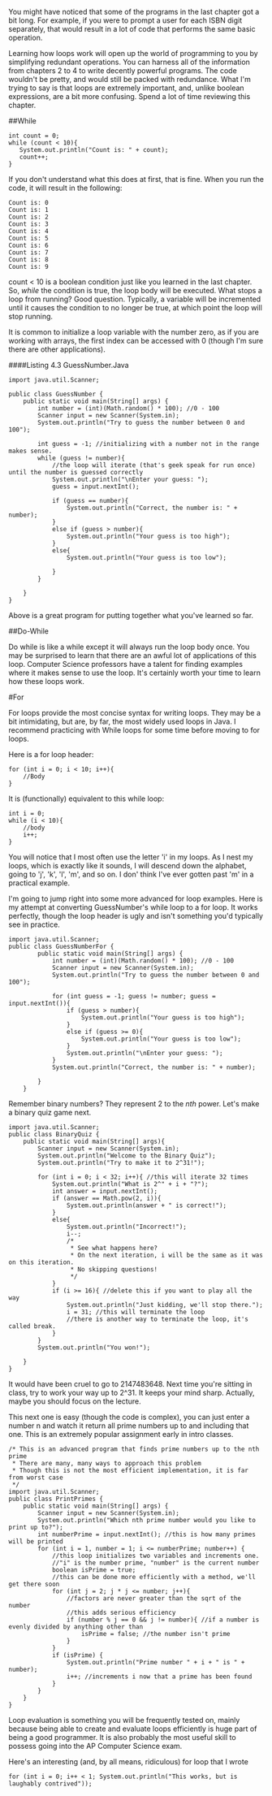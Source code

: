You might have noticed that some of the programs in the last chapter got a bit long. For example, if you were to prompt a user for each ISBN digit separately, that would result in a lot of code that performs the same basic operation.

 Learning how loops work will open up the world of programming to you by simplifying redundant operations. You can harness all of the information from chapters 2 to 4 to write decently powerful programs. The code wouldn't be pretty, and would still be packed with redundance. What I'm trying to say is that loops are extremely important, and, unlike boolean expressions, are a bit more confusing. Spend a lot of time reviewing this chapter.

##While

 ```
 int count = 0;
 while (count < 10){
 	System.out.println("Count is: " + count);
 	count++;
}
 ```

If you don't understand what this does at first, that is fine. When you run the code, it will result in the following:
```
Count is: 0
Count is: 1
Count is: 2
Count is: 3
Count is: 4
Count is: 5
Count is: 6
Count is: 7
Count is: 8
Count is: 9
```
count < 10 is a boolean condition just like you learned in the last chapter. So, *while* the condition is true, the loop body will be executed. What stops a loop from running? Good question. Typically, a variable will be incremented until it causes the condition to no longer be true, at which point the loop will stop running.

It is common to initialize a loop variable with the number zero, as if you are working with arrays, the first index can be accessed with 0 (though I'm sure there are other applications).

####Listing 4.3 GuessNumber.Java
```
import java.util.Scanner;

public class GuessNumber {
	public static void main(String[] args) {
		int number = (int)(Math.random() * 100); //0 - 100
		Scanner input = new Scanner(System.in);
		System.out.println("Try to guess the number between 0 and 100");

		int guess = -1; //initializing with a number not in the range makes sense.
		while (guess != number){
			//the loop will iterate (that's geek speak for run once) until the number is guessed correctly
			System.out.println("\nEnter your guess: ");
			guess = input.nextInt();

			if (guess == number){
				System.out.println("Correct, the number is: " + number);
			}
			else if (guess > number){
				System.out.println("Your guess is too high");
			}
			else{
				System.out.println("Your guess is too low");

			}
		}

	}
}
```
Above is a great program for putting together what you've learned so far.

##Do-While

Do while is like a while except it will always run the loop body once. You may be surprised to learn that there are an awful lot of applications of this loop. Computer Science professors have a talent for finding examples where it makes sense to use the loop. It's certainly worth your time to learn how these loops work.

#For

For loops provide the most concise syntax for writing loops. They may be a bit intimidating, but are, by far, the most widely used loops in Java. I recommend practicing with While loops for some time before moving to for loops.

Here is a for loop header:
```
for (int i = 0; i < 10; i++){
	//Body
}
```
It is (functionally) equivalent to this while loop:
```
int i = 0;
while (i < 10){
	//body
	i++;
}

```
You will notice that I most often use the letter 'i' in my loops. As I nest my loops, which is exactly like it sounds, I will descend down the alphabet, going to 'j', 'k', 'l', 'm', and so on. I don' think I've ever gotten past 'm' in a practical example.

I'm going to jump right into some more advanced for loop examples. Here is my attempt at converting GuessNumber's while loop to a for loop. It works perfectly, though the loop header is ugly and isn't something you'd typically see in practice.
```
import java.util.Scanner;
public class GuessNumberFor {
		public static void main(String[] args) {
			int number = (int)(Math.random() * 100); //0 - 100
			Scanner input = new Scanner(System.in);
			System.out.println("Try to guess the number between 0 and 100");

			for (int guess = -1; guess != number; guess = input.nextInt()){	
				if (guess > number){
					System.out.println("Your guess is too high");
				}
				else if (guess >= 0){
					System.out.println("Your guess is too low");
				}
				System.out.println("\nEnter your guess: ");
			}
			System.out.println("Correct, the number is: " + number);

		}
	}
```
Remember binary numbers? They represent 2 to the *nth* power. Let's make a binary quiz game next.
```
import java.util.Scanner;
public class BinaryQuiz {
	public static void main(String[] args){
		Scanner input = new Scanner(System.in);
		System.out.println("Welcome to the Binary Quiz");
		System.out.println("Try to make it to 2^31!");
		
		for (int i = 0; i < 32; i++){ //this will iterate 32 times
			System.out.println("What is 2^" + i + "?");
			int answer = input.nextInt();
			if (answer == Math.pow(2, i)){
				System.out.println(answer + " is correct!");
			}
			else{
				System.out.println("Incorrect!");
				i--; 
				/*
				 * See what happens here?
				 * On the next iteration, i will be the same as it was on this iteration.
				 * No skipping questions!
				 */
			}
			if (i >= 16){ //delete this if you want to play all the way
				System.out.println("Just kidding, we'll stop there.");
				i = 31; //this will terminate the loop
				//there is another way to terminate the loop, it's called break.
			}
		}
		System.out.println("You won!");

	}
}
```
It would have been cruel to go to 2147483648. Next time you're sitting in class, try to work your way up to 2^31. It keeps your mind sharp. Actually, maybe you should focus on the lecture. 

This next one is easy (though the code is complex), you can just enter a number n and watch it return all prime numbers up to and including that one. This is an extremely popular assignment early in intro classes. 
```
/* This is an advanced program that finds prime numbers up to the nth prime
 * There are many, many ways to approach this problem
 * Though this is not the most efficient implementation, it is far from worst case
 */
import java.util.Scanner;
public class PrintPrimes {
	public static void main(String[] args) {
		Scanner input = new Scanner(System.in);
		System.out.println("Which nth prime number would you like to print up to?");
		int numberPrime = input.nextInt(); //this is how many primes will be printed
		for (int i = 1, number = 1; i <= numberPrime; number++) {
			//this loop initializes two variables and increments one.
			//"i" is the number prime, "number" is the current number
			boolean isPrime = true; 
			//this can be done more efficiently with a method, we'll get there soon
			for (int j = 2; j * j <= number; j++){ 
				//factors are never greater than the sqrt of the number
				//this adds serious efficiency
				if (number % j == 0 && j != number){ //if a number is evenly divided by anything other than 
					isPrime = false; //the number isn't prime
				}
			}
			if (isPrime) {
				System.out.println("Prime number " + i + " is " + number);
				i++; //increments i now that a prime has been found
			}
		}
	}
}
```

Loop evaluation is something you will be frequently tested on, mainly because being able to create and evaluate loops efficiently is huge part of being a good programmer. It is also probably the most useful skill to possess going into the AP Computer Science exam.

Here's an interesting (and, by all means, ridiculous) for loop that I wrote
```
for (int i = 0; i++ < 1; System.out.println("This works, but is laughably contrived"));
```